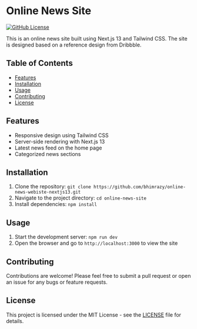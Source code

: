 # Online News Site

[![GitHub License](https://img.shields.io/github/license/bhimrazy/online-news-webiste-nextjs13)](https://github.com/bhimrazy/online-news-webiste-nextjs13/blob/main/LICENSE)

This is an online news site built using Next.js 13 and Tailwind CSS. The site is designed based on a reference design from Dribbble.

## Table of Contents

- [Features](#features)
- [Installation](#installation)
- [Usage](#usage)
- [Contributing](#contributing)
- [License](#license)

## Features

- Responsive design using Tailwind CSS
- Server-side rendering with Next.js 13
- Latest news feed on the home page
- Categorized news sections

## Installation

1. Clone the repository: `git clone https://github.com/bhimrazy/online-news-webiste-nextjs13.git`
2. Navigate to the project directory: `cd online-news-site`
3. Install dependencies: `npm install`

## Usage

1. Start the development server: `npm run dev`
2. Open the browser and go to `http://localhost:3000` to view the site

## Contributing

Contributions are welcome! Please feel free to submit a pull request or open an issue for any bugs or feature requests.

## License

This project is licensed under the MIT License - see the [LICENSE](LICENSE) file for details.
